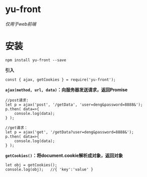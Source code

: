 # yu-front
  *仅用于web前端*
  
# 安装
```
npm install yu-front --save
```
  
**引入**
```
const { ajax, getCookies } = require('yu-front');
```
  
**`ajax(method, url, data)`：向服务器发送请求，返回Promise**
```
//post请求:
let p = ajax('post', '/getData', 'user=deng&password=8888&');
p.then( data=>{
    console.log(data);
} );

//get请求：
let p = ajax('get', '/getData?user=deng&password=8888&');
p.then( data=>{
    console.log(data);
} );
```
  
**`getCookies()`：将document.cookie解析成对象，返回对象**
```
let obj = getCookies();
console.log(obj);   //{ 'key':'value' }
```
